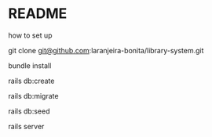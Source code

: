 # README

how to set up


git clone git@github.com:laranjeira-bonita/library-system.git


bundle install


rails db:create


rails db:migrate


rails db:seed


rails server
